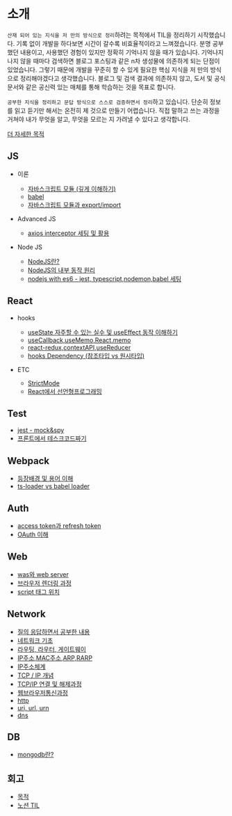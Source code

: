 # 소개

`산재 되어 있는 지식을 저 만의 방식으로 정리`하려는 목적에서 TIL을 정리하기 시작했습니다. 기록 없이 개발을 하다보면 시간이 갈수록 비효율적이라고 느껴졌습니다. 분명 공부했던 내용이고, 사용했던 경험이 있지만 정확히 기억나지 않을 때가 있습니다. 기억나지 나지 않을 때마다 검색하면 블로그 포스팅과 같은 n차 생성물에 의존하게 되는 단점이 있었습니다. 그렇기 때문에 개발을 꾸준히 할 수 있게 필요한 핵심 지식을 저 만의 방식으로 정리해야겠다고 생각했습니다. 블로그 및 검색 결과에 의존하지 않고, 도서 및 공식 문서와 같은 공신력 있는 매체를 통해 학습하는 것을 목표로 합니다.

`공부한 지식을 정리하고 문답 방식으로 스스로 검증하면서 정리`하고 있습니다. 단순히 정보를 읽고 듣기만 해서는 온전히 제 것으로 만들기 어렵습니다. 직접 말하고 쓰는 과정을 거쳐야 내가 무엇을 알고, 무엇을 모르는 지 가려낼 수 있다고 생각합니다.

[더 자세한 목적](/purpose.md)

## JS

- 이론

  - [자바스크립트 모듈 (깊게 이해하기)](js/module/README.md)
  - [babel](advancedJS/babel.md)
  - [자바스크립트 모듈과 export/import](advancedJS/%EC%9E%90%EB%B0%94%EC%8A%A4%ED%81%AC%EB%A6%BD%ED%8A%B8%20%EB%AA%A8%EB%93%88%EA%B3%BC%20export-import.md)

- Advanced JS

  - [axios interceptor 세팅 및 활용](advancedJS/axios%20interceptor%20%EC%84%B8%ED%8C%85%20%EB%B0%8F%20%ED%99%9C%EC%9A%A9.md)

- Node JS

  - [NodeJS란?](nodejs/NodeJS%EB%9E%80%3F.md)
  - [NodeJS의 내부 동작 원리](nodejs/NodeJS%EC%9D%98%20%EB%82%B4%EB%B6%80%20%EB%8F%99%EC%9E%91%20%EC%9B%90%EB%A6%AC.md)
  - [nodejs with es6 - jest, typescript,nodemon,babel 세팅](nodejs/nodejs%20with%20es6%20-%20jest%2C%20typescript%2Cnodemon%2Cbabel%20%EC%84%B8%ED%8C%85.md)

## React

- hooks

  - [useState 자주할 수 있는 실수 및 useEffect 동작 이해하기](react/Hooks/%20useState%20%EC%9E%90%EC%A3%BC%ED%95%A0%20%EC%88%98%20%EC%9E%88%EB%8A%94%20%EC%8B%A4%EC%88%98%20%EB%B0%8F%20useEffect%20%EB%8F%99%EC%9E%91%20%EC%9D%B4%ED%95%B4%ED%95%98%EA%B8%B0.md)
  - [useCallback,useMemo,React.memo](react/Hooks/useCallback%2CuseMemo%2CReact.memo.md)
  - [react-redux,contextAPI,useReducer](react/Hooks/react-redux%2CcontextAPI%2CuseReducer.md)
  - [hooks Dependency (참조타입 vs 원시타입)](<react/Hooks/hooks%20Dependency%20(%EC%B0%B8%EC%A1%B0%ED%83%80%EC%9E%85%20vs%20%EC%9B%90%EC%8B%9C%ED%83%80%EC%9E%85).md>)

- ETC
  - [StrictMode](react/etc/StrictMode.md)
  - [React에서 선언형프로그래밍](react/etc/React%EC%97%90%EC%84%9C%20%EC%84%A0%EC%96%B8%ED%98%95%ED%94%84%EB%A1%9C%EA%B7%B8%EB%9E%98%EB%B0%8D.md)

## Test

- [jest - mock&spy](test/jest/mock%26spy.md)
- [프론트에서 테스크코드짜기](test/%ED%94%84%EB%A1%A0%ED%8A%B8%EC%97%90%EC%84%9C%20%ED%85%8C%EC%8A%A4%ED%8A%B8%EC%BD%94%EB%93%9C.md)

## Webpack

- [등장배경 및 용어 이해](webpack/README.md)
- [ts-loader vs babel loader](webpack/ts-loader%20vs%20babel-loader.md)

## Auth

- [access token과 refresh token](auth/access%20token%EA%B3%BC%20refresh%20token.md)
- [OAuth 이해](auth/OAuth.md)

## Web

- [was와 web server](web/was%26webserver/README.md)
- [브라우저 렌더링 과정](web/%EB%B8%8C%EB%9D%BC%EC%9A%B0%EC%A0%80%EB%A0%8C%EB%8D%94%EB%A7%81/)
- [script 태그 위치](web/script%ED%83%9C%EA%B7%B8%EC%9C%84%EC%B9%98/)

## Network

- [질의 응답하면서 공부한 내용](network/README.md)
- [네트워크 기초](network/README.md)
- [라우팅, 라우터, 게이트웨이](network/%EB%9D%BC%EC%9A%B0%ED%8C%85%2C%EB%9D%BC%EC%9A%B0%ED%84%B0%2C%EA%B2%8C%EC%9D%B4%ED%8A%B8%EC%9B%A8%EC%9D%B4/README.md)
- [IP주소,MAC주소,ARP,RARP](network/IP주소,MAC주소,ARP,RARP/README.md)
- [IP주소체계](network/IP주소체계/README.md)
- [TCP / IP 개념](network/TCP.IP개념/README.md)
- [TCP/IP 연결 및 해제과정](network/TCP.IP%EC%97%B0%EA%B2%B0%20%EB%B0%8F%20%ED%95%B4%EC%A0%9C%20%EA%B3%BC%EC%A0%95/README.md)
- [웹브라우저통신과정](network/%EC%9B%B9%EB%B8%8C%EB%9D%BC%EC%9A%B0%EC%A0%80%ED%86%B5%EC%8B%A0%EA%B3%BC%EC%A0%95/)
- [http](network/http/)
- [uri, url, urn](network/uri.url.urn/)
- [dns](network/dns/)

## DB

- [mongodb란?](db/mongodb/mongodb%EB%9E%80%3F.md)

## 회고

- [목적](회고/README.md)
- [노션 TIL](https://dori-yunho.notion.site/TIL-7c1cbc873fbd4f43b8563e7b19b5ee69)

